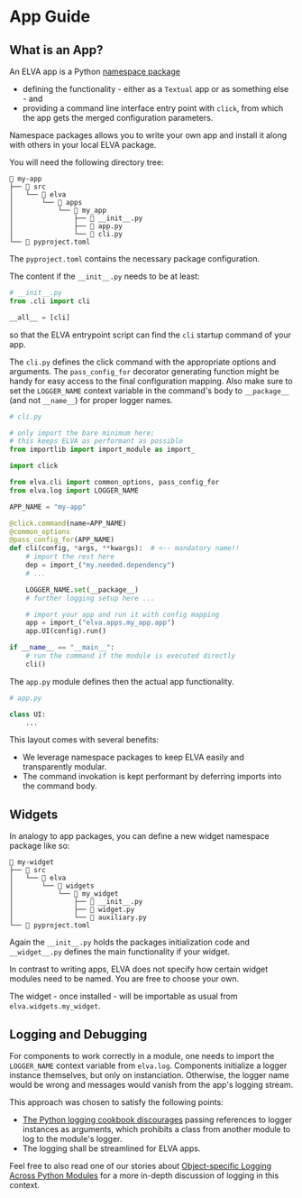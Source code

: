 # App Guide

## What is an App?

An ELVA app is a Python [namespace package](https://docs.python.org/3/glossary.html#term-namespace-package)

- defining the functionality - either as a `Textual` app or as something else - and
- providing a command line interface entry point with `click`, from which the app gets the merged configuration parameters.

Namespace packages allows you to write your own app and install it along with others in your local ELVA package.

You will need the following directory tree:

```
 my-app
├── 󰣞 src
│   └──  elva
│       └──  apps
│           └──  my_app
│               ├──  __init__.py
│               ├──  app.py
│               └──  cli.py
└──  pyproject.toml
```

The `pyproject.toml` contains the necessary package configuration.

The content if the `__init__.py` needs to be at least:

```python
# __init__.py
from .cli import cli

__all__ = [cli]
```

so that the ELVA entrypoint script can find the `cli` startup command of your app.

The `cli.py` defines the click command with the appropriate options and arguments.
The `pass_config_for` decorator generating function might be handy for easy access to the final configuration mapping.
Also make sure to set the `LOGGER_NAME` context variable in the command's body to `__package__` (and not `__name__`) for proper logger names.

```python
# cli.py

# only import the bare minimum here;
# this keeps ELVA as performant as possible
from importlib import import_module as import_

import click

from elva.cli import common_options, pass_config_for
from elva.log import LOGGER_NAME

APP_NAME = "my-app"

@click.command(name=APP_NAME)
@common_options
@pass_config_for(APP_NAME)
def cli(config, *args, **kwargs):  # <-- mandatory name!!
    # import the rest here
    dep = import_("my.needed.dependency")
    # ...

    LOGGER_NAME.set(__package__)
    # further logging setup here ...

    # import your app and run it with config mapping
    app = import_("elva.apps.my_app.app")
    app.UI(config).run()

if __name__ == "__main__":
    # run the command if the module is executed directly
    cli()
```

The `app.py` module defines then the actual app functionality.

```python
# app.py

class UI:
    ...
```

This layout comes with several benefits:

- We leverage namespace packages to keep ELVA easily and transparently modular.
- The command invokation is kept performant by deferring imports into the command body.

## Widgets

In analogy to app packages, you can define a new widget namespace package like so:

```
 my-widget
├── 󰣞 src
│   └──  elva
│       └──  widgets
│           └──  my_widget
│               ├──  __init__.py
│               ├──  widget.py
│               └──  auxiliary.py
└──  pyproject.toml
```

Again the `__init__.py` holds the packages initialization code and `__widget__.py` defines the main functionality if your widget.

In contrast to writing apps, ELVA does not specify how certain widget modules need to be named.
You are free to choose your own.

The widget - once installed - will be importable as usual from `elva.widgets.my_widget`.


## Logging and Debugging

For components to work correctly in a module, one needs to import the `LOGGER_NAME` context variable from `elva.log`.
Components initialize a logger instance themselves, but only on instanciation.
Otherwise, the logger name would be wrong and messages would vanish from the app's logging stream.

This approach was chosen to satisfy the following points:

- [The Python logging cookbook discourages](https://docs.python.org/3/howto/logging-cookbook.html#using-loggers-as-attributes-in-a-class-or-passing-them-as-parameters) passing references to logger instances as arguments, which prohibits a class from another module to log to the module's logger.
- The logging shall be streamlined for ELVA apps.

Feel free to also read one of our stories about [Object-specific Logging Across Python Modules](./stories/posts/object-specific-logging-across-python-modules.md) for a more in-depth discussion of logging in this context.
